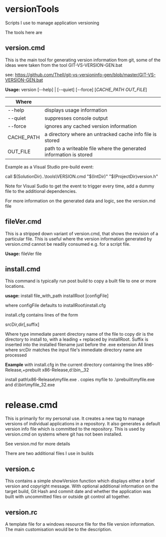 # versionTools
Scripts I use to manage application versioning

The tools here are

## version.cmd

This is the main tool for generating version information from git, some of the ideas were taken from the tool GIT-VS-VERSION-GEN.bat

see: https://github.com/Thell/git-vs-versioninfo-gen/blob/master/GIT-VS-VERSION-GEN.bat

**Usage:** version [--help] | [--quiet] [--force] [*CACHE_PATH* *OUT_FILE*]

| Where      |                                                              |
| ---------- | ------------------------------------------------------------ |
| --help     | displays usage information                                   |
| --quiet    | suppresses console output                                    |
| --force    | ignores any cached version information                       |
| CACHE_PATH | a directory where an untracked cache info file is stored     |
| OUT_FILE   | path to a writeable file where the generated information is stored |

Example as a Visual Studio pre-build event:

call $(SolutionDir)..\tools\VERSION.cmd "$(IntDir)" "$(ProjectDir)version.h"

Note for Visual Sudio to get the event to trigger every time, add a dummy file to the additional dependencies.

For more information on the generated data and logic, see the version.md file

## fileVer.cmd

This is a stripped down variant of version.cmd, that shows the revision of a particular file. This is useful where the version information generated by version.cmd cannot be readily consumed e.g. for a script file.

**Usage:** fileVer file

## install.cmd

This command is typically run post build to copy a built file to one or more locations.

**usage:** install file_with_path installRoot [configFile]

where configFile defaults to installRoot\install.cfg

 install.cfg contains lines of the form

srcDir,dir[,suffix]

Where type immediate parent directory name of the file to copy dir is the directory to install to, with a leading + replaced by installRoot.  Suffix is inserted into the installed filename just before the .exe extension
All lines where srcDir matches the input file's immediate directory name are processed

**Example** with install.cfg in the current directory containing the lines
x86-Release,+prebuilt
x86-Release,d:\bin,_32

install path\x86-Release\myfile.exe .
copies myfile to .\prebuilt\myfile.exe and d:\bin\myfile_32.exe

# release.cmd

This is primarily for my personal use. It creates a new tag to manage versions of individual applications in a repository. It also generates a default version info file which is committed to the repository. This is used by version.cmd on systems where git has not been installed.

See version.md for more details

There are two additional files I use in builds

## version.c

This contains a simple showVersion function which displays either a brief version and copyright message. With optional additional information on the target build, Git Hash and commit date and whether the application was built with uncommitted files or outside git control all together.

## version.rc

A template file for a windows resource file for the file version information. The main customisation would be to the description.
